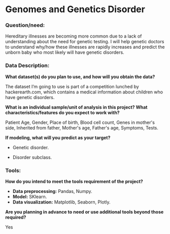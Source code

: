 # **Genomes and Genetics Disorder**

### **Question/need:**

Hereditary illnesses are becoming more common due to a lack of understanding about the need for genetic testing. I will help genetic doctors to understand why/how these illnesses are rapidly increases and predict the unborn baby who most likely will have genetic disorders. 


### **Data Description:**

**What dataset(s) do you plan to use, and how will you obtain the data?**

The dataset I’m going to use is part of a competition lunched by hackerearth.com,  which contains a medical information about children who have genetic disorders.

**What is an individual sample/unit of analysis in this project? What characteristics/features do you expect to work with?** 

  Patient Age, Gender, Place of birth, Blood cell count, Genes in mother's side, Inherited from father, Mother's age, Father's age, Symptoms, Tests.

**If modeling, what will you predict as your target?**

-  Genetic disorder.

-  Disorder subclass.


### **Tools:**

**How do you intend to meet the tools requirement of the project?** 
-	**Data preprocessing:** Pandas, Numpy.
-	**Model:** SKlearn.
-	**Data visualization:** Matplotlib, Seaborn, Plotly.
	
**Are you planning in advance to need or use additional tools beyond those required?**

Yes
